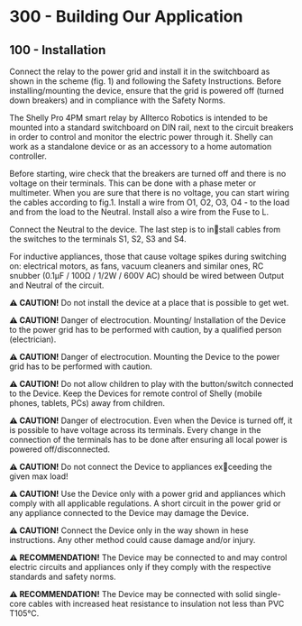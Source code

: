 # 300 - Building Our Application

## 100 - Installation

Connect the relay to the power grid and install it in the switchboard as shown in the scheme (fig. 1) and following the Safety Instructions. Before installing/mounting 
the device, ensure that the grid is powered off (turned down breakers) and in compliance with the Safety Norms.

The Shelly Pro 4PM smart relay by Allterco Robotics is intended to be mounted into a standard switchboard on DIN rail, next to the circuit breakers in order to control and 
monitor the electric power through it. Shelly can work as a standalone device or as an accessory to a home automation controller.

Before starting, wire check that the breakers are turned off and there is no voltage on their terminals. This can be done with a phase meter or multimeter. When you are 
sure that there is no voltage, you can start wiring the cables according to fig.1. Install a wire from O1, O2, O3, O4 - to the load and from the load to the Neutral. Install also 
a wire from the Fuse to L.

Connect the Neutral to the device. The last step is to install cables from the switches to the terminals S1, S2, S3 and S4.

For inductive appliances, those that cause voltage spikes during switching on: electrical motors, as fans, vacuum cleaners and similar ones, RC snubber (0.1µF / 100Ω / 
1/2W / 600V AC) should be wired between Output and Neutral of the circuit.

**⚠ CAUTION!** Do not install the device at a place that is possible to get wet.

**⚠ CAUTION!** Danger of electrocution. Mounting/ Installation of the Device to the power grid has to be performed with caution, by a qualified person (electrician).

**⚠ CAUTION!** Danger of electrocution. Mounting the Device to the power grid has to be performed with caution.

**⚠ CAUTION!** Do not allow children to play with the button/switch connected to the Device. Keep the Devices for remote control of Shelly (mobile phones, tablets, PCs) away 
from children.

**⚠ CAUTION!** Danger of electrocution. Even when the Device is turned off, it is possible to have voltage across its terminals. Every change in the connection of the terminals 
has to be done after ensuring all local power is powered off/disconnected.

**⚠ CAUTION!** Do not connect the Device to appliances exceeding the given max load!

**⚠ CAUTION!** Use the Device only with a power grid and appliances which comply with all applicable regulations. A short circuit in the power grid or any appliance connected 
to the Device may damage the Device.

**⚠ CAUTION!** Connect the Device only in the way shown in hese instructions. Any other method could cause damage and/or injury.

**⚠ RECOMMENDATION!** Тhe Device may be connected to and may control electric circuits and appliances only if they comply with the respective standards and safety norms.

**⚠ RECOMMENDATION!** The Device may be connected with solid single-core cables with increased heat resistance to insulation not less than PVC T105°C.
